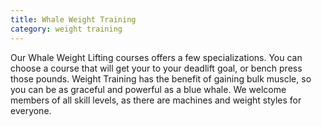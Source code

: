 ```yaml
---
title: Whale Weight Training
category: weight training
---
```


Our Whale Weight Lifting courses offers a few specializations. You can choose a course that will get your to your deadlift goal, or bench press those pounds. Weight Training has the benefit of gaining bulk muscle, so you can be as graceful and powerful as a blue whale. We welcome members of all skill levels, as there are machines and weight styles for everyone.
